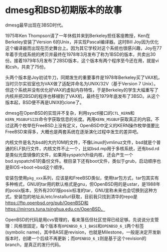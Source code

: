 # dmesg和BSD初期版本的故事

dmesg最早出现在3BSD时代。

1975年Ken Thompson请了一年休假并来到Berkeley担任客座教授，Ken在Berkeley安装了Version 6的Unix，并实现Pascal编译器。这时Bill Joy因为优化这个编译器而出现在历史舞台上。因为其它学校对这个系统也很感兴趣，Joy在77年着手完成系统的拷贝并最终在1978年3月发布了称为1BSD的版本，共卖出30份。接着1979年5月发布了2BSD版本，这个版本有两个程序至今还在用，就是vi和csh，共卖了75份。

头两个版本是Joy初试牛刀，同期发生的重要事件是1978年Berkeley买了VAX机，当时贝尔实验室也为VAX做了适配并命名为UNIX/32V（基于Version 7 Unix）。但这个系统并没有优化好VAX的虚拟内存特性，于是Berkeley的学生大幅重写了内核并把2BSD的程序也移植到了VAX机，最终在1979年底发布了3BSD。从这个版本起，BSD便不再是UNIX的clone了。

dmesg在OpenBSD的实现并不复杂，利用sysctl接口的`CTL_KERN`和`KERN_MSGBUFSIZE`命令字获取信息的长度。再用`KERN_MSGBUF`获取真正的内容。不过这两个枚举在FreeBSD上没有定义，OpenBSD中定义的KERN操作枚举值要比FreeBSD来得多，大概也是两套系统在逐渐演化过程中发生的差异吧。

内核文件是名为bsd的大约10M的文件，不像Linux的vmlinuz文件，bsd就是个普通的ELF执行文件，内核文件不止一个，比如bsd.mp用于多核系统，还有bsd.rd是类似光盘镜像的文件，如果用syspatch升级内核，还会产生一个bsd.syspatch61的备份文件。根目录下还有boot文件，类似于grub，启动顺序也是BIOS->boot->bsd这个顺序。

安装包使用`pkg_xxx`系列，应该是和FreeBSD类似，使用tar包方式，tar包其实有多种格式，GNU的tar用的默认格式是gnu，但OpenBSD用的是ustar，是1988年的posix版本，另外有2001版posix标准的tar，GNU宣称未来也会切换到这种方式。安装包的地址从/etc/installurl获取，目前我只找到清华的repo是
https://ftp.openbsd.org/pub/OpenBSD和https://mirrors.tuna.tsinghua.edu.cn/OpenBSD。

OpenBSD的代码是用cvs管理的，看来落伍但社区觉得已经足够。先说说分支管理：风格很固定，每个版本有`OPENBSD_6_1_BASE`和`OPENBSD_6_1`两个标签(symbolic name)，其中BASE是revision，也就是Milestone，一般是决定开发新版本时，创建一个后续不再更新；而`OPENBSD_6_1`则是基于这个revision的branch，是真正的发行代码。
